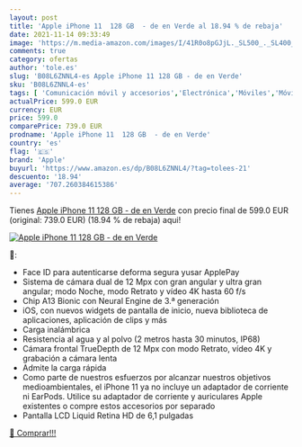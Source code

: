```yaml
---
layout: post
title: 'Apple iPhone 11  128 GB  - de en Verde al 18.94 % de rebaja'
date: 2021-11-14 09:33:49
image: 'https://m.media-amazon.com/images/I/41R0o8pGJjL._SL500_._SL400_.jpg'
comments: true
category: ofertas
author: 'tole.es'
slug: 'B08L6ZNNL4-es Apple iPhone 11 128 GB - de en Verde'
sku: 'B08L6ZNNL4-es'
tags: [ 'Comunicación móvil y accesorios','Electrónica','Móviles','Móviles y smartphones libres','apple','iphone', ]
actualPrice: 599.0 EUR
currency: EUR
price: 599.0
comparePrice: 739.0 EUR
prodname: 'Apple iPhone 11  128 GB  - de en Verde'
country: 'es'
flag: '🇪🇸'
brand: 'Apple'
buyurl: 'https://www.amazon.es/dp/B08L6ZNNL4/?tag=tolees-21'
descuento: '18.94'
average: '707.260384615386'
---
```


Tienes [Apple iPhone 11  128 GB  - de en Verde](https://www.amazon.es/dp/B08L6ZNNL4/?tag=tolees-21) con precio final de  599.0 EUR (original: 739.0 EUR) (18.94 %  de rebaja) aqui!

[![Apple iPhone 11  128 GB  - de en Verde](https://m.media-amazon.com/images/I/41R0o8pGJjL._SL500_._SL400_.jpg)](https://www.amazon.es/dp/B08L6ZNNL4/?tag=tolees-21)

🔎:

- Face ID para autenticarse deforma segura yusar ApplePay
- Sistema de cámara dual de 12 Mpx con gran angular y ultra gran angular; modo Noche, modo Retrato y vídeo 4K hasta 60 f/s
- Chip A13 Bionic con Neural Engine de 3.ª generación
- iOS, con nuevos widgets de pantalla de inicio, nueva biblioteca de aplicaciones, aplicación de clips y más
- Carga inalámbrica
- Resistencia al agua y al polvo (2 metros hasta 30 minutos, IP68)
- Cámara frontal TrueDepth de 12 Mpx con modo Retrato, vídeo 4K y grabación a cámara lenta
- Admite la carga rápida
- Como parte de nuestros esfuerzos por alcanzar nuestros objetivos medioambientales, el iPhone 11 ya no incluye un adaptador de corriente ni EarPods. Utilice su adaptador de corriente y auriculares Apple existentes o compre estos accesorios por separado
- Pantalla LCD Liquid Retina HD de 6,1 pulgadas

[🛒 Comprar!!!](https://www.amazon.es/dp/B08L6ZNNL4/?tag=tolees-21)
